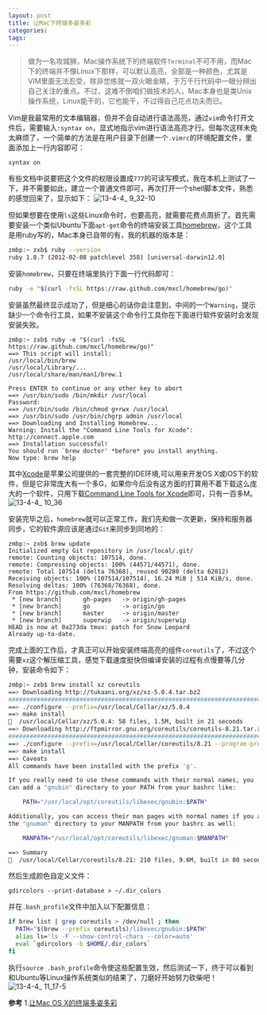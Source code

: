 ```yaml
---
layout: post
title: 让Mac下终端多姿多彩
categories:
tags:
---
```

>做为一名攻城狮，Mac操作系统下的终端软件`Terminal`不可不用，而Mac下的终端并不像Linux下那样，可以默认高亮，全部是一种颜色，尤其是VIM里面无法忍受，除非您练就一双火眼金睛，于万千行代码中一眼分辨出自己关注的重点。不过，这难不倒咱们做技术的人，Mac本身也是类Unix操作系统，Linux能干的，它也能干，不过得自己花点功夫而已。

Vim是我最常用的文本编辑器，但并不会自动进行语法高亮，通过`vim`命令打开文件后，需要输入`:syntax on`，显式地指示vim进行语法高亮才行。但每次这样未免太麻烦了，一个简单的方法是在用户目录下创建一个`.vimrc`的环境配置文件，里面添加上一行内容即可：
```
syntax on
```
有些文档中说要把这个文件的权限设置成`777`的可读写模式，我在本机上测试了一下，并不需要如此，建立一个普通文件即可，再次打开一个shell脚本文件，熟悉的感觉回来了，显示如下：
![ 13-4-4_ 9_32-10](https://f.cloud.github.com/assets/2130097/339273/457046dc-9d32-11e2-86f5-cc209eb123c6.jpg)

但如果想要在使用`ls`这些Linux命令时，也要高亮，就需要花费点周折了。首先需要安装一个类似Ubuntu下面`apt-get`命令的终端安装工具[homebrew](http://mxcl.github.com/homebrew/index_zh-cn.html)，这个工具是用ruby写的，Mac本身已自带的有，我的机器的版本是：
```sh
zmbp:~ zxb$ ruby --version
ruby 1.8.7 (2012-02-08 patchlevel 358) [universal-darwin12.0]
```
安装`homebrew`，只要在终端里执行下面一行代码即可：
```sh
ruby -e "$(curl -fsSL https://raw.github.com/mxcl/homebrew/go)"
```
安装虽然最终显示成功了，但是细心的话你会注意到，中间的一个`Warning`，提示缺少一个命令行工具，如果不安装这个命令行工具你在下面进行软件安装时会发现安装失败。
```
zmbp:~ zxb$ ruby -e "$(curl -fsSL https://raw.github.com/mxcl/homebrew/go)"
==> This script will install:
/usr/local/bin/brew
/usr/local/Library/...
/usr/local/share/man/man1/brew.1

Press ENTER to continue or any other key to abort
==> /usr/bin/sudo /bin/mkdir /usr/local
Password:
==> /usr/bin/sudo /bin/chmod g+rwx /usr/local
==> /usr/bin/sudo /usr/bin/chgrp admin /usr/local
==> Downloading and Installing Homebrew...
Warning: Install the "Command Line Tools for Xcode": http://connect.apple.com
==> Installation successful!
You should run `brew doctor' *before* you install anything.
Now type: brew help
```

其中[Xcode](https://zh.wikipedia.org/zh-cn/Xcode)是苹果公司提供的一套完整的IDE环境,可以用来开发OS X或iOS下的软件，但是它非常庞大有一个多G，如果你今后没有这方面的打算用不着下载这么庞大的一个软件，只用下载[Command Line Tools for Xcode](https://developer.apple.com/downloads/index.action)即可，只有一百多M。
![ 13-4-4_ 10_36](https://f.cloud.github.com/assets/2130097/339543/e44acc54-9d38-11e2-9b89-ef819ee625cb.jpg)

安装完毕之后，`homebrew`就可以正常工作，我们先和做一次更新，保持和服务器同步，它的软件源应该是通过`Git`来同步到同地的：
```
zmbp:~ zxb$ brew update
Initialized empty Git repository in /usr/local/.git/
remote: Counting objects: 107514, done.
remote: Compressing objects: 100% (44571/44571), done.
remote: Total 107514 (delta 76368), reused 90280 (delta 62012)
Receiving objects: 100% (107514/107514), 16.24 MiB | 514 KiB/s, done.
Resolving deltas: 100% (76368/76368), done.
From https://github.com/mxcl/homebrew
 * [new branch]      gh-pages   -> origin/gh-pages
 * [new branch]      go         -> origin/go
 * [new branch]      master     -> origin/master
 * [new branch]      superwip   -> origin/superwip
HEAD is now at 0a273da tmux: patch for Snow Leopard
Already up-to-date.
```

完成上面的工作后，才真正可以开始安装终端高亮的组件`coreutils`了，不过这个需要`xz`这个解压缩工具，感觉下载速度挺快但编译安装的过程有点慢要等几分钟，安装命令如下：
```sh
zmbp:~ zxb$ brew install xz coreutils
==> Downloading http://tukaani.org/xz/xz-5.0.4.tar.bz2
######################################################################## 100.0%
==> ./configure --prefix=/usr/local/Cellar/xz/5.0.4
==> make install
🍺  /usr/local/Cellar/xz/5.0.4: 58 files, 1.5M, built in 21 seconds
==> Downloading http://ftpmirror.gnu.org/coreutils/coreutils-8.21.tar.xz
######################################################################## 100.0%
==> ./configure --prefix=/usr/local/Cellar/coreutils/8.21 --program-prefix=g
==> make install
==> Caveats
All commands have been installed with the prefix 'g'.

If you really need to use these commands with their normal names, you
can add a "gnubin" directory to your PATH from your bashrc like:

    PATH="/usr/local/opt/coreutils/libexec/gnubin:$PATH"

Additionally, you can access their man pages with normal names if you add
the "gnuman" directory to your MANPATH from your bashrc as well:

    MANPATH="/usr/local/opt/coreutils/libexec/gnuman:$MANPATH"

==> Summary
🍺  /usr/local/Cellar/coreutils/8.21: 210 files, 9.6M, built in 80 second
```

然后生成颜色自定义文件：
```
gdircolors --print-database > ~/.dir_colors
```
并在`.bash_profile`文件中加入以下配置信息：
```sh
if brew list | grep coreutils > /dev/null ; then
  PATH="$(brew --prefix coreutils)/libexec/gnubin:$PATH"
  alias ls='ls -F --show-control-chars --color=auto'
  eval `gdircolors -b $HOME/.dir_colors`
fi
```
执行`source .bash_profile`命令使这些配置生效，然后测试一下，终于可以看到和Ubuntu等Linux操作系统类似的结果了，刀磨好开始努力砍柴吧！
![ 13-4-4_ 11_17-5](https://f.cloud.github.com/assets/2130097/339666/03c66d2e-9d3c-11e2-91ae-bd1dc095c11d.jpg)

**参考**
1.[让Mac OS X的终端多姿多彩](http://linfan.info/blog/2012/02/27/colorful-terminal-in-mac/)
